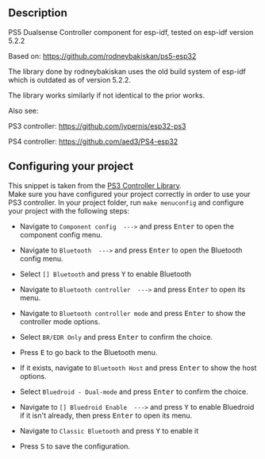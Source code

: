 ## Description

PS5 Dualsense Controller component for esp-idf, tested on esp-idf version 5.2.2

Based on: https://github.com/rodneybakiskan/ps5-esp32

The library done by rodneybakiskan uses the old build system of esp-idf which is outdated as of version 5.2.2.

The library works similarly if not identical to the prior works.

Also see:

PS3 controller: https://github.com/jvpernis/esp32-ps3

PS4 controller: https://github.com/aed3/PS4-esp32

## Configuring your project ###

This snippet is taken from the [PS3 Controller Library](https://github.com/jvpernis/esp32-ps3). <br>
Make sure you have configured your project correctly in order to use your PS3 controller.
In your project folder, run `make menuconfig` and configure your project with the following steps:
- Navigate to `Component config  --->` and press <kbd>Enter</kbd> to open the component config menu.
- Navigate to `Bluetooth  --->` and press <kbd>Enter</kbd> to open the Bluetooth config menu.
- Select `[] Bluetooth` and press <kbd>Y</kbd> to enable Bluetooth
- Navigate to `Bluetooth controller  --->` and press <kbd>Enter</kbd> to open its menu.
- Navigate to `Bluetooth controller mode` and press <kbd>Enter</kbd> to show the controller mode options.
- Select `BR/EDR Only` and press <kbd>Enter</kbd> to confirm the choice.
- Press <kbd>E</kbd> to go back to the Bluetooth menu.
- If it exists, navigate to `Bluetooth Host` and press <kbd>Enter</kbd> to show the host options.
- Select `Bluedroid - Dual-mode` and press <kbd>Enter</kbd> to confirm the choice.
- Navigate to `[] Bluedroid Enable  --->` and press <kbd>Y</kbd> to enable Bluedroid if it isn't already, then press <kbd>Enter</kbd> to open its menu.
- Navigate to `Classic Bluetooth` and press <kbd>Y</kbd> to enable it

- Press <kbd>S</kbd> to save the configuration.



